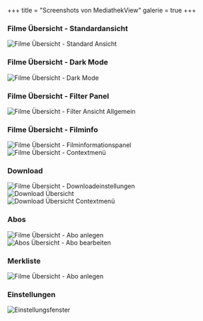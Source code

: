 +++
title = "Screenshots von MediathekView"
galerie = true
+++

<div class="galerie">

  <h3>Filme Übersicht - Standardansicht</h3>

  <div class="row">
    <div class="col-sm-12">
      <img src="/images/screenshots/filme_uebersicht-standardansicht.png" 
      alt="Filme Übersicht - Standard Ansicht" 
      title="Filme Übersicht - Standard Ansicht" 
      rel="group1" 
      data-glisse-big="/images/screenshots/filme_uebersicht-standardansicht.png" 
      class="pics img-responsive">
    </div>
  </div>

  <h3>Filme Übersicht - Dark Mode</h3>

  <div class="row">
    <div class="col-sm-12">
      <img src="/images/screenshots/filme_uebersicht-standardansicht-darkmode.png" 
      alt="Filme Übersicht - Dark Mode" 
      title="Filme Übersicht - Dark Mode" 
      rel="group1" 
      data-glisse-big="/images/screenshots/filme_uebersicht-standardansicht-darkmode.png" 
      class="pics img-responsive">
    </div>
  </div>
  
  <h3>Filme Übersicht - Filter Panel</h3>
  
  <div class="row">
  <div class="col-sm-12">
      <img src="/images/screenshots/filme_uebersicht-filter.png" 
      alt="Filme Übersicht - Filter Ansicht Allgemein" 
      title="Filme Übersicht - Filter Ansicht Allgemein" 
      rel="group1" 
      data-glisse-big="/images/screenshots/filme_uebersicht-filter.png" 
      class="pics img-responsive">
    </div>
  </div>
  
  <h3>Filme Übersicht - Filminfo</h3>
  
  <div class="row">
    <div class="col-sm-6">
      <img src="/images/screenshots/filme_uebersicht-filminfo.jpg" 
      alt="Filme Übersicht - Filminformationspanel" 
      title="Filme Übersicht - Filminformationspanel" 
      rel="group1" 
      data-glisse-big="/images/screenshots/filme_uebersicht-filminfo.png" 
      class="pics img-responsive">
    </div>
    <div class="col-sm-6">
      <img src="/images/screenshots/filme_uebersicht-rechtsklickmenue.jpg" 
      alt="Filme Übersicht - Contextmenü" 
      title="Filme Übersicht - Contextmenü" 
      rel="group1" 
      data-glisse-big="/images/screenshots/filme_uebersicht-rechtsklickmenue.png" 
      class="pics img-responsive">
    </div>
  </div>
  
  <h3>Download</h3>
  
  <div class="row">
    <div class="col-sm-12">
      <img src="/images/screenshots/filme_uebersicht-downloadmenue.png" 
      alt="Filme Übersicht - Downloadeinstellungen" 
      title="Filme Übersicht - Downloadeinstellungen" 
      rel="group1" 
      data-glisse-big="/images/screenshots/filme_uebersicht-downloadmenue.png" 
      class="pics img-responsive">
    </div>
    <div class="col-sm-6">
      <img src="/images/screenshots/download_uebersicht.png" 
      alt="Download Übersicht" 
      title="Download Übersicht" 
      rel="group1" 
      data-glisse-big="/images/screenshots/download_uebersicht.png" 
      class="pics img-responsive">
    </div>
    <div class="col-sm-6">
      <img src="/images/screenshots/download_uebersicht-rechtsklick.png" 
      alt="Download Übersicht Contextmenü" 
      title="Download Übersicht Contextmenü" 
      rel="group1" 
      data-glisse-big="/images/screenshots/download_uebersicht-rechtsklick.png" 
      class="pics img-responsive">
    </div>
  </div>
  
  <h3>Abos</h3>
  
  <div class="row">
    <div class="col-sm-6">
      <img src="/images/screenshots/filme_uebersicht-aboanlegen.png" 
      alt="Filme Übersicht - Abo anlegen" 
      title="Filme Übersicht - Abo anlegen" 
      rel="group1" 
      data-glisse-big="/images/screenshots/filme_uebersicht-aboanlegen.png" 
      class="pics img-responsive">
    </div>
    <div class="col-sm-6">
      <img src="/images/screenshots/filme_uebersicht-aboverwaltung.png" 
      alt="Abos Übersicht - Abo bearbeiten" 
      title="Abos Übersicht - Abo bearbeiten" 
      rel="group1" 
      data-glisse-big="/images/screenshots/filme_uebersicht-aboverwaltung.png" 
      class="pics img-responsive">
    </div>
  </div>

  <h3>Merkliste</h3>
  
  <div class="row">
    <div class="col-sm-12">
      <img src="/images/screenshots/filme_uebersicht-merklisteverwalten.png" 
      alt="Filme Übersicht - Abo anlegen" 
      title="Filme Übersicht - Abo anlegen" 
      rel="group1" 
      data-glisse-big="/images/screenshots/filme_uebersicht-merklisteverwalten.png" 
      class="pics img-responsive">
    </div>
  </div>
  
  <h3>Einstellungen</h3>
  
  <div class="row">
    <div class="col-sm-12">
      <img src="/images/screenshots/filme_uebersicht-einstellungen.png" 
      alt="Einstellungsfenster" 
      title="Einstellungsfenster" 
      rel="group1" 
      data-glisse-big="/images/screenshots/filme_uebersicht-einstellungen.png" 
      class="pics img-responsive">
    </div>
  </div>
  
</div>

